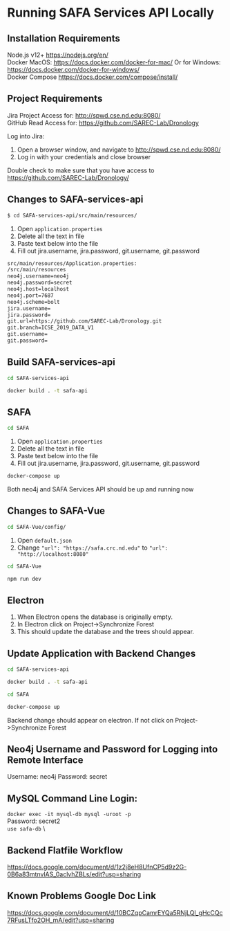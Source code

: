 # Running SAFA Services API Locally

## Installation Requirements
Node.js v12+ https://nodejs.org/en/ \
Docker MacOS: https://docs.docker.com/docker-for-mac/ Or for Windows: https://docs.docker.com/docker-for-windows/ \
Docker Compose https://docs.docker.com/compose/install/

## Project Requirements
Jira Project Access for: http://spwd.cse.nd.edu:8080/ \
GitHub Read Access for: https://github.com/SAREC-Lab/Dronology

Log into Jira:
 1. Open a browser window, and navigate to http://spwd.cse.nd.edu:8080/
 1. Log in with your credentials and close browser

Double check to make sure that you have access to https://github.com/SAREC-Lab/Dronology/

## Changes to SAFA-services-api
```bash
$ cd SAFA-services-api/src/main/resources/
```

1. Open `application.properties`
1. Delete all the text in file
1. Paste text below into the file
1. Fill out jira.username, jira.password, git.username, git.password
 
```bash
src/main/resources/Application.properties:
/src/main/resources
neo4j.username=neo4j
neo4j.password=secret
neo4j.host=localhost
neo4j.port=7687
neo4j.scheme=bolt
jira.username=
jira.password=
git.url=https://github.com/SAREC-Lab/Dronology.git
git.branch=ICSE_2019_DATA_V1
git.username=
git.password=
```
## Build SAFA-services-api
```bash
cd SAFA-services-api
```

```bash
docker build . -t safa-api
```

## SAFA
```bash
cd SAFA
```

1. Open `application.properties`
1. Delete all the text in file
1. Paste text below into the file
1. Fill out jira.username, jira.password, git.username, git.password
 
```bash
docker-compose up
```

Both neo4j and SAFA Services API should be up and running now

## Changes to SAFA-Vue
```bash
cd SAFA-Vue/config/
```
1. Open `default.json`
1. Change `"url": "https://safa.crc.nd.edu"` to `"url": "http://localhost:8080"`

```bash
cd SAFA-Vue
```

```bash
npm run dev
```


## Electron

1. When Electron opens the database is originally empty.
1. In Electron click on Project->Synchronize Forest
1. This should update the database and the trees should appear.

## Update Application with Backend Changes
```bash
cd SAFA-services-api
```
```bash
docker build . -t safa-api
```
```bash
cd SAFA
```

```bash
docker-compose up
```
Backend change should appear on electron. If not click on Project->Synchronize Forest

## Neo4j Username and Password for Logging into Remote Interface
Username: neo4j
Password: secret

## MySQL Command Line Login:
```docker exec -it mysql-db mysql -uroot -p``` \
Password: secret2 \
```use safa-db``` \

## Backend Flatfile Workflow
https://docs.google.com/document/d/1z2j8eH8UfnCP5d9z2G-0B6a83mtnvlAS_0aclvhZBLs/edit?usp=sharing

## Known Problems Google Doc Link

https://docs.google.com/document/d/10BCZqpCamrEYQa5RNjLQl_gHcCQc7RFusLTfo2OH_mA/edit?usp=sharing
